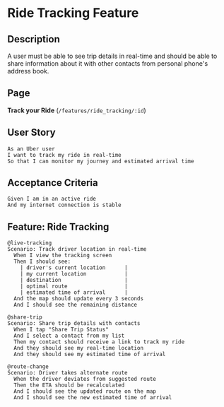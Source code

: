 
# Ride Tracking Feature

## Description

A user must be able to see trip details in real-time and should be able to
share information about it with other contacts from personal phone's address book.

## Page

**Track your Ride** (`/features/ride_tracking/:id`)

## User Story

```
As an Uber user
I want to track my ride in real-time
So that I can monitor my journey and estimated arrival time
```

## Acceptance Criteria

```
Given I am in an active ride
And my internet connection is stable
```

## Feature: Ride Tracking


```
@live-tracking 
Scenario: Track driver location in real-time
  When I view the tracking screen
  Then I should see:
    | driver's current location      |
    | my current location            |
    | destination                    |
    | optimal route                  |
    | estimated time of arrival      |
  And the map should update every 3 seconds
  And I should see the remaining distance
```


```
@share-trip 
Scenario: Share trip details with contacts
  When I tap "Share Trip Status"
  And I select a contact from my list
  Then my contact should receive a link to track my ride
  And they should see my real-time location
  And they should see my estimated time of arrival
```

 
```
@route-change
Scenario: Driver takes alternate route
  When the driver deviates from suggested route
  Then the ETA should be recalculated
  And I should see the updated route on the map
  And I should see the new estimated time of arrival
```